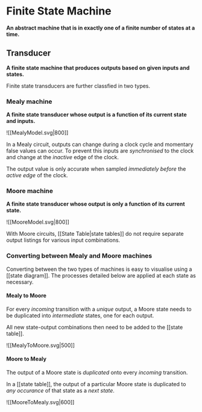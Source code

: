 # Finite State Machine
**An abstract machine that is in exactly one of a finite number of states at a time.**
## Transducer
**A finite state machine that produces outputs based on given inputs and states.**

Finite state transducers are further classfied in two types.
### Mealy machine
**A finite state transducer whose output is a function of its current state and inputs.**

![[MealyModel.svg|800]]

In a Mealy circuit, outputs can change during a clock cycle and momentary false values can occur.
To prevent this inputs are *synchronised* to the clock and change at the *inactive* edge of the clock.

The output value is only accurate when sampled *immediately before* the *active edge* of the clock.

### Moore machine
**A finite state transducer whose output is only a function of its current state.**

![[MooreModel.svg|800]]

With Moore circuits, [[State Table|state tables]] do not require separate output listings for various input combinations.

### Converting between Mealy and Moore machines
Converting between the two types of machines is easy to visualise using a [[state diagram]]. The processes detailed below are applied at each state as necessary.
#### Mealy to Moore
For every *incoming* transition with a *unique* output, a Moore state needs to be duplicated into *intermediate* states, one for each output.

All new state-output combinations then need to be added to the [[state table]].

![[MealyToMoore.svg|500]]

#### Moore to Mealy
The output of a Moore state is *duplicated* onto every *incoming* transition.

In a [[state table]], the output of a particular Moore state is duplicated to *any occurance* of that state as a *next state*.

![[MooreToMealy.svg|600]]
